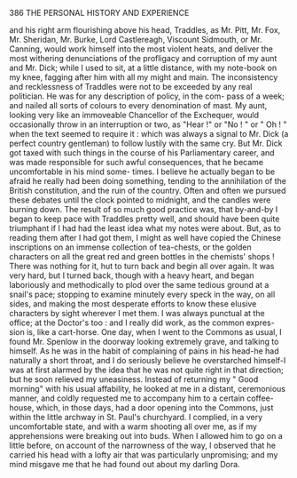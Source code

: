 386           THE PERSONAL HISTORY AND EXPERIENCE

and his right arm flourishing above his head, Traddles, as Mr. Pitt,
Mr. Fox, Mr. Sheridan, Mr. Burke, Lord Castlereagh, Viscount Sidmouth,
or Mr. Canning, would work himself into the most violent heats, and
deliver the most withering denunciations of the profligacy and corruption
of my aunt and Mr. Dick; while I used to sit, at a little distance, with
my note-book on my knee, fagging after him with all my might and main.
The inconsistency and recklessness of Traddles were not to be exceeded
by any real politician. He was for any description of policy, in the com-
pass of a week; and nailed all sorts of colours to every denomination of
mast. My aunt, looking very like an immoveable Chancellor of the
Exchequer, would occasionally throw in an interruption or two, as "Hear !"
or "No ! " or " Oh ! " when the text seemed to require it : which was
always a signal to Mr. Dick (a perfect country gentleman) to follow lustily
with the same cry. But Mr. Dick got taxed with such things in the
course of his Parliamentary career, and was made responsible for such
awful consequences, that he became uncomfortable in his mind some-
times. I believe he actually began to be afraid he really had been doing
something, tending to the annihilation of the British constitution, and the
ruin of the country.
   Often and often we pursued these debates until the clock pointed to
midnight, and the candles were burning down. The result of so much
good practice was, that by-and-by I began to keep pace with Traddles
pretty well, and should have been quite triumphant if I had had the least
idea what my notes were about. But, as to reading them after I had got
them, I might as well have copied the Chinese inscriptions on an immense
collection of tea-chests, or the golden characters on all the great red and
green bottles in the chemists' shops !
   There was nothing for it, hut to turn back and begin all over again.
It was very hard, but I turned back, though with a heavy heart, and began
laboriously and methodically to plod over the same tedious ground at a
snail's pace; stopping to examine minutely every speck in the way, on
all sides, and making the most desperate efforts to know these elusive
characters by sight wherever I met them. I was always punctual at the
office; at the Doctor's too : and I really did work, as the common expres-
sion is, like a cart-horse.
   One day, when I went to the Commons as usual, I found Mr. Spenlow
in the doorway looking extremely grave, and talking to himself. As he
was in the habit of complaining of pains in his head-he had naturally a
short throat, and I do seriously believe he overstarched himself-I      was
at first alarmed by the idea that he was not quite right in that direction;
but he soon relieved my uneasiness.
   Instead of returning my " Good morning" with his usual affability, he
looked at me in a distant, ceremonious manner, and coldly requested me
to accompany him to a certain coffee-house, which, in those days, had a
door opening into the Commons, just within the little archway in St. Paul's
churchyard. I complied, in a very uncomfortable state, and with a warm
shooting all over me, as if my apprehensions were breaking out into buds.
When I allowed him to go on a little before, on account of the narrowness
of the way, I observed that he carried his head with a lofty air that was
particularly unpromising; and my mind misgave me that he had found
out about my darling Dora.
